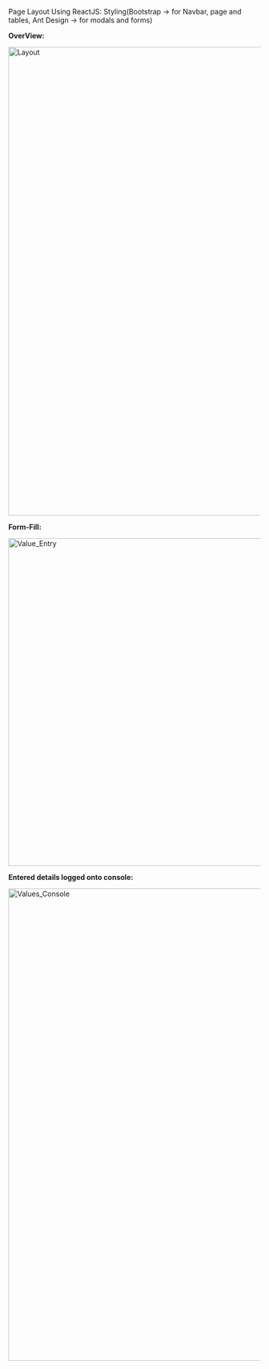 Page Layout Using ReactJS:
Styling(Bootstrap -> for Navbar, page and tables, Ant Design -> for modals and forms)

<strong>OverView:</strong>

<img width="934" alt="Layout" src="https://user-images.githubusercontent.com/60129101/89736519-985ea100-da87-11ea-910b-c11f3a5bec02.PNG">

<strong>Form-Fill:</strong>

<img width="653" alt="Value_Entry" src="https://user-images.githubusercontent.com/60129101/89736533-b62c0600-da87-11ea-81b3-49405378b2cc.PNG">


<strong>Entered details logged onto console:</strong>

<img width="941" alt="Values_Console" src="https://user-images.githubusercontent.com/60129101/89736542-c17f3180-da87-11ea-82a4-5f4d2bc5c9fb.PNG">



